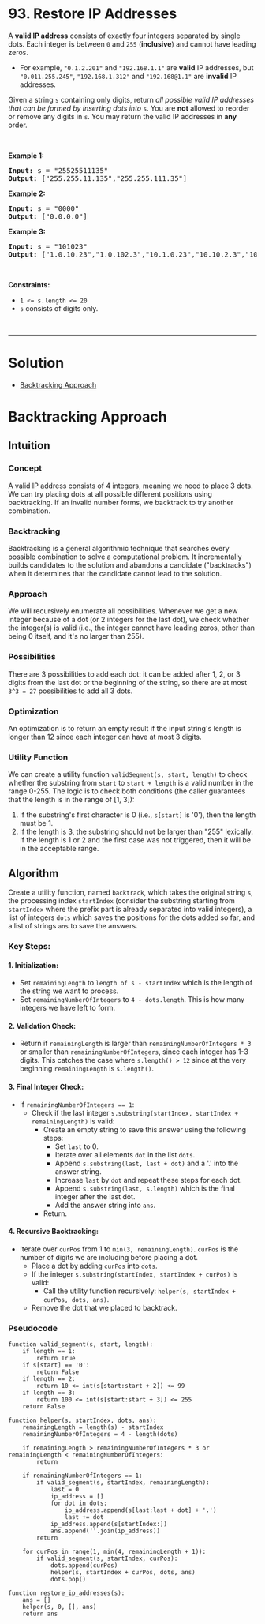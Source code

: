 # 93. Restore IP Addresses

<p>A <strong>valid IP address</strong> consists of exactly four integers separated by single dots. Each integer is between <code>0</code> and <code>255</code> (<strong>inclusive</strong>) and cannot have leading zeros.</p>

<ul>
  <li>For example, <code>"0.1.2.201"</code> and <code>"192.168.1.1"</code> are <strong>valid</strong> IP addresses, but <code>"0.011.255.245"</code>, <code>"192.168.1.312"</code> and <code>"192.168@1.1"</code> are <strong>invalid</strong> IP addresses.</li>
</ul>

<p>Given a string <code>s</code> containing only digits, return <em>all possible valid IP addresses that can be formed by inserting dots into </em><code>s</code>. You are <strong>not</strong> allowed to reorder or remove any digits in <code>s</code>. You may return the valid IP addresses in <strong>any</strong> order.</p>

<p>&nbsp;</p>
<p><strong class="example">Example 1:</strong></p>

<pre><strong>Input:</strong> s = "25525511135"
<strong>Output:</strong> ["255.255.11.135","255.255.111.35"]
</pre>

<p><strong class="example">Example 2:</strong></p>

<pre><strong>Input:</strong> s = "0000"
<strong>Output:</strong> ["0.0.0.0"]
</pre>

<p><strong class="example">Example 3:</strong></p>

<pre><strong>Input:</strong> s = "101023"
<strong>Output:</strong> ["1.0.10.23","1.0.102.3","10.1.0.23","10.10.2.3","101.0.2.3"]
</pre>

<p>&nbsp;</p>
<p><strong>Constraints:</strong></p>

<ul>
  <li><code>1 &lt;= s.length &lt;= 20</code></li>
  <li><code>s</code> consists of digits only.</li>
</ul>

<br>

---

# Solution

- [Backtracking Approach](#backtracking-approach)

# Backtracking Approach

## **Intuition**

### Concept
A valid IP address consists of 4 integers, meaning we need to place 3 dots. We can try placing dots at all possible different positions using backtracking. If an invalid number forms, we backtrack to try another combination.

### Backtracking
Backtracking is a general algorithmic technique that searches every possible combination to solve a computational problem. It incrementally builds candidates to the solution and abandons a candidate ("backtracks") when it determines that the candidate cannot lead to the solution.

### Approach
We will recursively enumerate all possibilities. Whenever we get a new integer because of a dot (or 2 integers for the last dot), we check whether the integer(s) is valid (i.e., the integer cannot have leading zeros, other than being 0 itself, and it's no larger than 255).

### Possibilities
There are 3 possibilities to add each dot: it can be added after 1, 2, or 3 digits from the last dot or the beginning of the string, so there are at most `3^3 = 27` possibilities to add all 3 dots.

### Optimization
An optimization is to return an empty result if the input string's length is longer than 12 since each integer can have at most 3 digits.

### Utility Function
We can create a utility function `validSegment(s, start, length)` to check whether the substring from `start` to `start + length` is a valid number in the range 0-255. The logic is to check both conditions (the caller guarantees that the length is in the range of [1, 3]):
1. If the substring's first character is 0 (i.e., `s[start]` is '0'), then the length must be 1.
2. If the length is 3, the substring should not be larger than "255" lexically. If the length is 1 or 2 and the first case was not triggered, then it will be in the acceptable range.

## **Algorithm**

Create a utility function, named `backtrack`, which takes the original string `s`, the processing index `startIndex` (consider the substring starting from `startIndex` where the prefix part is already separated into valid integers), a list of integers `dots` which saves the positions for the dots added so far, and a list of strings `ans` to save the answers.

### Key Steps:

#### 1. Initialization:
- Set `remainingLength` to `length of s - startIndex` which is the length of the string we want to process.
- Set `remainingNumberOfIntegers` to `4 - dots.length`. This is how many integers we have left to form.

#### 2. Validation Check:
- Return if `remainingLength` is larger than `remainingNumberOfIntegers * 3` or smaller than `remainingNumberOfIntegers`, since each integer has 1-3 digits. This catches the case where `s.length() > 12` since at the very beginning `remainingLength` is `s.length()`.

#### 3. Final Integer Check:
- If `remainingNumberOfIntegers == 1`:
  - Check if the last integer `s.substring(startIndex, startIndex + remainingLength)` is valid:
    - Create an empty string to save this answer using the following steps:
      - Set `last` to 0.
      - Iterate over all elements `dot` in the list `dots`.
      - Append `s.substring(last, last + dot)` and a '.' into the answer string.
      - Increase `last` by `dot` and repeat these steps for each dot.
      - Append `s.substring(last, s.length)` which is the final integer after the last dot.
      - Add the answer string into `ans`.
    - Return.

#### 4. Recursive Backtracking:
- Iterate over `curPos` from 1 to `min(3, remainingLength)`. `curPos` is the number of digits we are including before placing a dot.
  - Place a dot by adding `curPos` into `dots`.
  - If the integer `s.substring(startIndex, startIndex + curPos)` is valid:
    - Call the utility function recursively: `helper(s, startIndex + curPos, dots, ans)`.
  - Remove the dot that we placed to backtrack.

### Pseudocode

```plaintext
function valid_segment(s, start, length):
    if length == 1:
        return True
    if s[start] == '0':
        return False
    if length == 2:
        return 10 <= int(s[start:start + 2]) <= 99
    if length == 3:
        return 100 <= int(s[start:start + 3]) <= 255
    return False

function helper(s, startIndex, dots, ans):
    remainingLength = length(s) - startIndex
    remainingNumberOfIntegers = 4 - length(dots)
    
    if remainingLength > remainingNumberOfIntegers * 3 or remainingLength < remainingNumberOfIntegers:
        return
    
    if remainingNumberOfIntegers == 1:
        if valid_segment(s, startIndex, remainingLength):
            last = 0
            ip_address = []
            for dot in dots:
                ip_address.append(s[last:last + dot] + '.')
                last += dot
            ip_address.append(s[startIndex:])
            ans.append(''.join(ip_address))
        return
    
    for curPos in range(1, min(4, remainingLength + 1)):
        if valid_segment(s, startIndex, curPos):
            dots.append(curPos)
            helper(s, startIndex + curPos, dots, ans)
            dots.pop()

function restore_ip_addresses(s):
    ans = []
    helper(s, 0, [], ans)
    return ans
```


